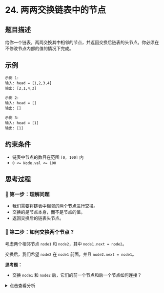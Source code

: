 # 24. 两两交换链表中的节点

## 题目描述
给你一个链表，两两交换其中相邻的节点，并返回交换后链表的头节点。你必须在不修改节点内部的值的情况下完成。

## 示例
```
示例 1:
输入: head = [1,2,3,4]
输出: [2,1,4,3]

示例 2:
输入: head = []
输出: []

示例 3:
输入: head = [1]
输出: [1]
```

## 约束条件
- 链表中节点的数目在范围 `[0, 100]` 内
- `0 <= Node.val <= 100`

## 思考过程

### 🤔 第一步：理解问题
- 我们需要将链表中相邻的两个节点进行交换。
- 交换的是节点本身，而不是节点的值。
- 返回交换后的链表头节点。

### 🤔 第二步：如何交换两个节点？
考虑两个相邻节点 `node1` 和 `node2`，其中 `node1.next = node2`。

交换后，我们希望 `node2` 在 `node1` 前面，并且 `node2.next = node1`。

**思考题：**
- 交换 `node1` 和 `node2` 后，它们的前一个节点和后一个节点如何连接？

<details>
<summary>点击查看分析</summary>

- 假设 `prev` 指向 `node1` 的前一个节点。
- 交换前：`prev -> node1 -> node2 -> next_pair`
- 交换后：`prev -> node2 -> node1 -> next_pair`

我们需要：
1. `prev.next = node2`
2. `node2.next = node1`
3. `node1.next = next_pair` (即 `node2` 原本的 `next`)

</detaisl>

### 🤔 第三步：迭代法
我们可以使用迭代的方式，每次处理一对节点。

**核心思路：**
- 使用一个哑节点 `dummy_head` 来简化对头节点的处理。
- 使用一个 `prev` 指针，它总是指向当前要交换的两个节点的前一个节点。

### 🤔 第四步：算法步骤总结
1. 创建一个哑节点 `dummy_head = ListNode(0)`，并让 `dummy_head.next = head`。
2. 初始化 `prev = dummy_head`。
3. 当 `prev.next` 和 `prev.next.next` 都不为 `None` 时，循环执行（确保至少有两节点可以交换）：
   a. 定义 `node1 = prev.next` (第一个节点)
   b. 定义 `node2 = prev.next.next` (第二个节点)
   c. **执行交换**：
      i.   `prev.next = node2` (将 `prev` 连接到 `node2`)
      ii.  `node1.next = node2.next` (将 `node1` 连接到下一对的开头)
      iii. `node2.next = node1` (将 `node2` 连接到 `node1`)
   d. 移动 `prev` 指针到下一对的前一个位置：`prev = node1`。
4. 返回 `dummy_head.next`。

**时间复杂度：** O(n) - 遍历链表一次。
**空间复杂度：** O(1) - 只使用了常数个额外变量。

## 代码实现

### Python
```python
# Definition for singly-linked list.
class ListNode:
    def __init__(self, val=0, next=None):
        self.val = val
        self.next = next

def swapPairs(head: ListNode) -> ListNode:
    """
    使用迭代法两两交换链表中的相邻节点。
    """
    dummy_head = ListNode(0) # 哑节点，简化头节点处理
    dummy_head.next = head
    
    prev = dummy_head # prev 指向当前要交换的两个节点的前一个节点
    
    # 确保至少有两个节点可以交换
    while prev.next and prev.next.next:
        node1 = prev.next       # 第一个节点
        node2 = prev.next.next  # 第二个节点
        
        # 执行交换操作
        prev.next = node2       # prev 连接到 node2
        node1.next = node2.next # node1 连接到下一对的开头
        node2.next = node1      # node2 连接到 node1
        
        # 移动 prev 指针到下一对的前一个位置
        prev = node1
        
    return dummy_head.next

```

## 关键点总结
1. **哑节点**：再次体现了哑节点在链表操作中的重要性，它使得对头节点的处理与其他节点一致。
2. **三指针**：`prev`, `node1`, `node2` 协同工作，精确地完成节点的重新连接。
3. **指针更新顺序**：在交换过程中，指针的更新顺序至关重要，需要仔细推敲，确保不会丢失对后续节点的引用。
4. **O(1) 空间**：通过修改指针实现了原地交换。
